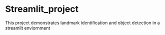 # Streamlit_project

This project demonstrates landmark identification and object detection in a streamlit enviornment
